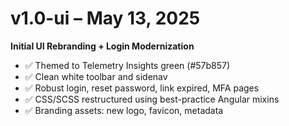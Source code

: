 # v1.0-ui – May 13, 2025

**Initial UI Rebranding + Login Modernization**
- ✅ Themed to Telemetry Insights green (#57b857)
- ✅ Clean white toolbar and sidenav
- ✅ Robust login, reset password, link expired, MFA pages
- ✅ CSS/SCSS restructured using best-practice Angular mixins
- ✅ Branding assets: new logo, favicon, metadata


